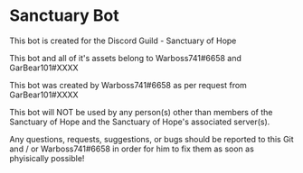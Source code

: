 # Sanctuary Bot
 
This bot is created for the Discord Guild - Sanctuary of Hope

This bot and all of it's assets belong to Warboss741#6658 and GarBear101#XXXX

This bot was created by Warboss741#6658 as per request from GarBear101#XXXX

This bot will NOT be used by any person(s) other than members of the Sanctuary of Hope and the Sanctuary of Hope's associated server(s).

Any questions, requests, suggestions, or bugs should be reported to this Git and / or Warboss741#6658 in order for him to fix them as soon as phyisically possible!
